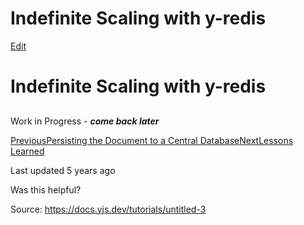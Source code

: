 # Indefinite Scaling with y-redis

[Edit](https://github.com/yjs/docs/blob/main/tutorials/untitled-3.md)

# Indefinite Scaling with y-redis

## 

[](#work-in-progress-come-back-later)

Work in Progress - _**come back later**_

[ PreviousPersisting the Document to a Central Database](/tutorials/persisting-the-document-to-a-central-database)[NextLessons Learned](/tutorials/lessons-learned)

Last updated 5 years ago

Was this helpful?

Source: https://docs.yjs.dev/tutorials/untitled-3
